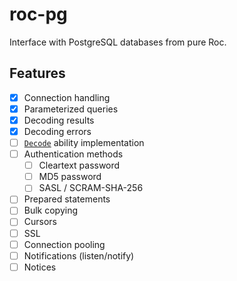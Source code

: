 # roc-pg

Interface with PostgreSQL databases from pure Roc.

## Features

- [x] Connection handling
- [x] Parameterized queries
- [x] Decoding results
- [x] Decoding errors
- [ ] [`Decode`](https://www.roc-lang.org/builtins/Decode) ability implementation
- [ ] Authentication methods
  - [ ] Cleartext password
  - [ ] MD5 password
  - [ ] SASL / SCRAM-SHA-256
- [ ] Prepared statements
- [ ] Bulk copying
- [ ] Cursors
- [ ] SSL
- [ ] Connection pooling
- [ ] Notifications (listen/notify)
- [ ] Notices
